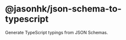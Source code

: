 @jasonhk/json-schema-to-typescript
==================================

Generate TypeScript typings from JSON Schemas.
